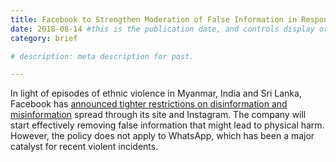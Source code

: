```yaml
---
title: Facebook to Strengthen Moderation of False Information in Response to Violence
date: 2018-08-14 #this is the publication date, and controls display order.
category: brief

# description: meta description for post.

---
```


In light of episodes of ethnic violence in Myanmar, India and Sri Lanka, Facebook has [announced tighter restrictions on disinformation and misinformation][link] spread through its site and Instagram. The company will start effectively removing false information that might lead to physical harm. However, the policy does not apply to WhatsApp, which has been a major catalyst for recent violent incidents.  

[link]: https://www.nytimes.com/2018/07/18/technology/facebook-to-remove-misinformation-that-leads-to-violence.html